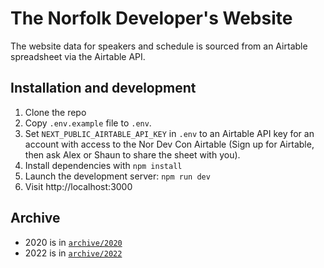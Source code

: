 # The Norfolk Developer's Website

The website data for speakers and schedule is sourced from an Airtable spreadsheet via the Airtable API.

## Installation and development

1. Clone the repo
2. Copy `.env.example` file to `.env`.
3. Set `NEXT_PUBLIC_AIRTABLE_API_KEY` in `.env` to an Airtable API key for an account with access to the Nor Dev Con Airtable (Sign up for Airtable, then ask Alex or Shaun to share the sheet with you).
4. Install dependencies with `npm install`
5. Launch the development server: `npm run dev`
6. Visit http://localhost:3000

## Archive

- 2020 is in [`archive/2020`](../../../tree/archive/2020)
- 2022 is in [`archive/2022`](../../../tree/archive/2022)